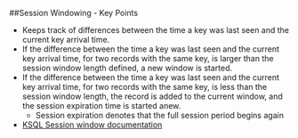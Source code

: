 ##Session Windowing - Key Points
* Keeps track of differences between the time a key was last seen and the current key arrival time.
* If the difference between the time a key was last seen and the current key arrival time, for two records with the same key, is larger than the session window length defined, a new window is started.
* If the difference between the time a key was last seen and the current key arrival time, for two records with the same key, is less than the session window length, the record is added to the current window, and the session expiration time is started anew.
  * Session expiration denotes that the full session period begins again
* [KSQL Session window documentation](https://docs.confluent.io/current/ksql/docs/concepts/time-and-windows-in-ksql-queries.html#session-window)